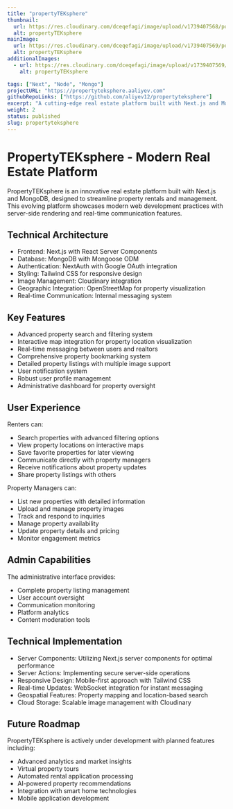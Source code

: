 ```yaml
---
title: "propertyTEKsphere"
thumbnail:
  url: https://res.cloudinary.com/dceqefagi/image/upload/v1739407568/portfolio/property_tek_sphere_800x450_jwscfq.jpg
  alt: propertyTEKsphere
mainImage:
  url: https://res.cloudinary.com/dceqefagi/image/upload/v1739407569/portfolio/property_tek_sphere_1600x900_utw0lz.jpg
  alt: propertyTEKsphere
additionalImages:
  - url: https://res.cloudinary.com/dceqefagi/image/upload/v1739407569/portfolio/property_tek_sphere_1600x900_utw0lz.jpg
    alt: propertyTEKsphere

tags: ["Next", "Node", "Mongo"]
projectURL: "https://propertyteksphere.aaliyev.com"
githubRepoLinks: ["https://github.com/aliyev12/propertyteksphere"]
excerpt: "A cutting-edge real estate platform built with Next.js and MongoDB, featuring interactive property mapping, real-time messaging, and comprehensive property management tools."
weight: 2
status: published
slug: propertyteksphere
---
```


# PropertyTEKsphere - Modern Real Estate Platform

PropertyTEKsphere is an innovative real estate platform built with Next.js and MongoDB, designed to streamline property rentals and management. This evolving platform showcases modern web development practices with server-side rendering and real-time communication features.

## Technical Architecture

- Frontend: Next.js with React Server Components
- Database: MongoDB with Mongoose ODM
- Authentication: NextAuth with Google OAuth integration
- Styling: Tailwind CSS for responsive design
- Image Management: Cloudinary integration
- Geographic Integration: OpenStreetMap for property visualization
- Real-time Communication: Internal messaging system

## Key Features

- Advanced property search and filtering system
- Interactive map integration for property location visualization
- Real-time messaging between users and realtors
- Comprehensive property bookmarking system
- Detailed property listings with multiple image support
- User notification system
- Robust user profile management
- Administrative dashboard for property oversight

## User Experience

Renters can:

- Search properties with advanced filtering options
- View property locations on interactive maps
- Save favorite properties for later viewing
- Communicate directly with property managers
- Receive notifications about property updates
- Share property listings with others

Property Managers can:

- List new properties with detailed information
- Upload and manage property images
- Track and respond to inquiries
- Manage property availability
- Update property details and pricing
- Monitor engagement metrics

## Admin Capabilities

The administrative interface provides:

- Complete property listing management
- User account oversight
- Communication monitoring
- Platform analytics
- Content moderation tools

## Technical Implementation

- Server Components: Utilizing Next.js server components for optimal performance
- Server Actions: Implementing secure server-side operations
- Responsive Design: Mobile-first approach with Tailwind CSS
- Real-time Updates: WebSocket integration for instant messaging
- Geospatial Features: Property mapping and location-based search
- Cloud Storage: Scalable image management with Cloudinary

## Future Roadmap

PropertyTEKsphere is actively under development with planned features including:

- Advanced analytics and market insights
- Virtual property tours
- Automated rental application processing
- AI-powered property recommendations
- Integration with smart home technologies
- Mobile application development
